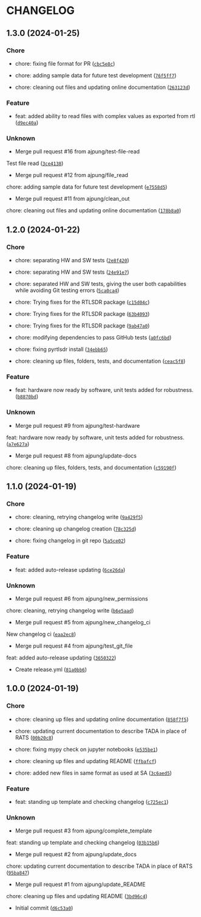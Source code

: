 # CHANGELOG



## 1.3.0 (2024-01-25)

### Chore

* chore: fixing file format for PR ([`cbc5e8c`](https://github.com/ajpung/sdr_analysis/commit/cbc5e8c0addc159915490535b3eca9b45e8f18e8))

* chore: adding sample data for future test development ([`76f5ff7`](https://github.com/ajpung/sdr_analysis/commit/76f5ff7658926ff25f9a10e757c535a8a176eb3d))

* chore: cleaning out files and updating online documentation ([`263123d`](https://github.com/ajpung/sdr_analysis/commit/263123def2aa2d837beb9e3317b11ebd63eecae9))

### Feature

* feat: added ability to read files with complex values as exported from rtl ([`d9ec40a`](https://github.com/ajpung/sdr_analysis/commit/d9ec40a10f96c3b898bd8354bf0368b21b1eaf8b))

### Unknown

* Merge pull request #16 from ajpung/test-file-read

Test file read ([`3ce4138`](https://github.com/ajpung/sdr_analysis/commit/3ce4138afb2861011110106bce7e50670b5e2cf2))

* Merge pull request #12 from ajpung/file_read

chore: adding sample data for future test development ([`e7558d5`](https://github.com/ajpung/sdr_analysis/commit/e7558d5a0e5164c2a5083da53f10b2194f9fb417))

* Merge pull request #11 from ajpung/clean_out

chore: cleaning out files and updating online documentation ([`178b8a0`](https://github.com/ajpung/sdr_analysis/commit/178b8a03009f7b294192b858ca99723e840850a6))


## 1.2.0 (2024-01-22)

### Chore

* chore: separating HW and SW tests ([`2e8f420`](https://github.com/ajpung/sdr_analysis/commit/2e8f4208c7a417b8d241be423398f0d64a1ff05a))

* chore: separating HW and SW tests ([`24e91e7`](https://github.com/ajpung/sdr_analysis/commit/24e91e714fcd6ba57d543cb720d14011b7b4c034))

* chore: separated HW and SW tests, giving the user both capabilities while avoiding Git testing errors ([`5ca0ca4`](https://github.com/ajpung/sdr_analysis/commit/5ca0ca4dbc201cd56debe7a71fe6377fbf1f2020))

* chore: Trying fixes for the RTLSDR package ([`c15d04c`](https://github.com/ajpung/sdr_analysis/commit/c15d04cb0582f751a27c9c93e8be8de49b2aa4f5))

* chore: Trying fixes for the RTLSDR package ([`63b4093`](https://github.com/ajpung/sdr_analysis/commit/63b40936ab904b6626359e40073868334c7eb07c))

* chore: Trying fixes for the RTLSDR package ([`9ab47a0`](https://github.com/ajpung/sdr_analysis/commit/9ab47a00d77c4d4b2f85054ce9b3780a7ea2c40b))

* chore: modifying dependencies to pass GitHub tests ([`a0fc6bd`](https://github.com/ajpung/sdr_analysis/commit/a0fc6bd43ab2bd72a066942820e60e8de2b39224))

* chore: fixing pyrtlsdr install ([`34ebb65`](https://github.com/ajpung/sdr_analysis/commit/34ebb6568ec11e50d618af895417d297bac03e91))

* chore: cleaning up files, folders, tests, and documentation ([`ceac5f8`](https://github.com/ajpung/sdr_analysis/commit/ceac5f83a4227af513ae919d379d28fb5a1cf20e))

### Feature

* feat: hardware now ready by software, unit tests added for robustness. ([`b8870bd`](https://github.com/ajpung/sdr_analysis/commit/b8870bd01d5b18f583bdd67d321206fa182ec74d))

### Unknown

* Merge pull request #9 from ajpung/test-hardware

feat: hardware now ready by software, unit tests added for robustness. ([`a7e627a`](https://github.com/ajpung/sdr_analysis/commit/a7e627a2ce8f0a41d6a679f4179f6002bd121675))

* Merge pull request #8 from ajpung/update-docs

chore: cleaning up files, folders, tests, and documentation ([`c59190f`](https://github.com/ajpung/sdr_analysis/commit/c59190f5396b1dfb027ed1e4e545aebc30e9de10))


## 1.1.0 (2024-01-19)

### Chore

* chore: cleaning, retrying changelog write ([`9a429f5`](https://github.com/ajpung/sdr_analysis/commit/9a429f5431e7350dba5aaf25879645519c46b016))

* chore: cleaning up changelog creation ([`78c325d`](https://github.com/ajpung/sdr_analysis/commit/78c325d917eadea8a1b6e66341bfad8521849f11))

* chore: fixing changelog in git repo ([`5a5ce02`](https://github.com/ajpung/sdr_analysis/commit/5a5ce0235b83b955acb98e53f235e88318b7aa43))

### Feature

* feat: added auto-release updating ([`6ce26da`](https://github.com/ajpung/sdr_analysis/commit/6ce26dacf38991c212faa4638af7bd6097e3b366))

### Unknown

* Merge pull request #6 from ajpung/new_permissions

chore: cleaning, retrying changelog write ([`b6e5aad`](https://github.com/ajpung/sdr_analysis/commit/b6e5aad1a394c6971b79212042a0116c147b5ab8))

* Merge pull request #5 from ajpung/new_changelog_ci

New changelog ci ([`eaa2ec8`](https://github.com/ajpung/sdr_analysis/commit/eaa2ec8b1d1140970e170c3d09e2083f693fc65f))

* Merge pull request #4 from ajpung/test_git_file

feat: added auto-release updating ([`3650322`](https://github.com/ajpung/sdr_analysis/commit/3650322535f5ff38279046e3ef4238086d6d5ab0))

* Create release.yml ([`81a0bb6`](https://github.com/ajpung/sdr_analysis/commit/81a0bb6b2dae9247e607ab7cb7e3a18fadec06ce))


## 1.0.0 (2024-01-19)

### Chore

* chore: cleaning up files and updating online documentation ([`858f7f5`](https://github.com/ajpung/sdr_analysis/commit/858f7f5b1930ea1324fcd36e61412ac2b9b6c9e3))

* chore: updating current documentation to describe TADA in place of RATS ([`00b20c8`](https://github.com/ajpung/sdr_analysis/commit/00b20c87e2d0e77e43d1db36fbd14b938b21e2a8))

* chore: fixing mypy check on jupyter notebooks ([`e535be1`](https://github.com/ajpung/sdr_analysis/commit/e535be181032821c4684b225c2bce4e92b296289))

* chore: cleaning up files and updating README ([`ffbafcf`](https://github.com/ajpung/sdr_analysis/commit/ffbafcf4e9024aa2e9620c7bcaa419f869b4d43e))

* chore: added new files in same format as used at SA ([`3c6aed5`](https://github.com/ajpung/sdr_analysis/commit/3c6aed529c4f61e778aa2658e6b7a4be48a9bd10))

### Feature

* feat: standing up template and checking changelog ([`c725ec1`](https://github.com/ajpung/sdr_analysis/commit/c725ec132e8770d6282ffcffcd89f45f83ad1a70))

### Unknown

* Merge pull request #3 from ajpung/complete_template

feat: standing up template and checking changelog ([`03b15b6`](https://github.com/ajpung/sdr_analysis/commit/03b15b68b18cd8f4b98d0b8324bc03352819a50e))

* Merge pull request #2 from ajpung/update_docs

chore: updating current documentation to describe TADA in place of RATS ([`95ba847`](https://github.com/ajpung/sdr_analysis/commit/95ba847782a6ebf1587b73403536e72b212a9682))

* Merge pull request #1 from ajpung/update_README

chore: cleaning up files and updating README ([`3bd96c4`](https://github.com/ajpung/sdr_analysis/commit/3bd96c41920082ebda2aebbbf7c4e25aca91b7cf))

* Initial commit ([`d6c53a0`](https://github.com/ajpung/sdr_analysis/commit/d6c53a0e1895757b1a4982633b4a1f4472a5193d))
